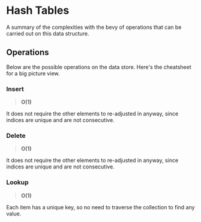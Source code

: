 # Hash Tables

A summary of the complexities with the bevy of operations that can be carried out on this data structure.

## Operations

Below are the possible operations on the data store. Here's the cheatsheet for a big picture view.

### Insert

> **O(1)**

It does not require the other elements to re-adjusted in anyway, since indices are unique and are not consecutive.

### Delete

> **O(1)**

It does not require the other elements to re-adjusted in anyway, since indices are unique and are not consecutive.

### Lookup

> **O(1)**

Each item has a unique key, so no need to traverse the collection to find any value.
